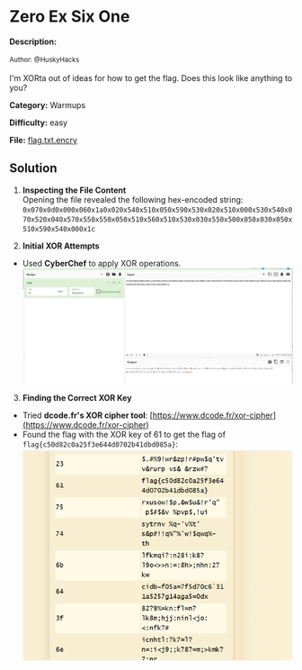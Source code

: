 # Zero Ex Six One

**Description:**

<small>Author: @HuskyHacks</small><br><br>I'm XORta out of ideas for how to get the flag. Does this look like anything to you?


**Category:** Warmups

**Difficulty:** easy

**File:** [flag.txt.encry](flag.txt.encry)

## Solution

1. **Inspecting the File Content**  
   Opening the file revealed the following hex-encoded string:
    `0x070x0d0x000x060x1a0x020x540x510x050x590x530x020x510x000x530x540x070x520x040x570x550x550x050x510x560x510x530x030x550x500x050x030x050x510x590x540x000x1c`


2. **Initial XOR Attempts**  
- Used **CyberChef** to apply XOR operations.  
![alt text](image.png) 


3. **Finding the Correct XOR Key**  
- Tried **dcode.fr's XOR cipher tool**: [https://www.dcode.fr/xor-cipher](https://www.dcode.fr/xor-cipher)  
- Found the flag with the XOR key of 61 to get the flag of `flag{c50d82c0a25f3e644d0702b41dbd085a}`: 
    ![alt text](image-1.png)
